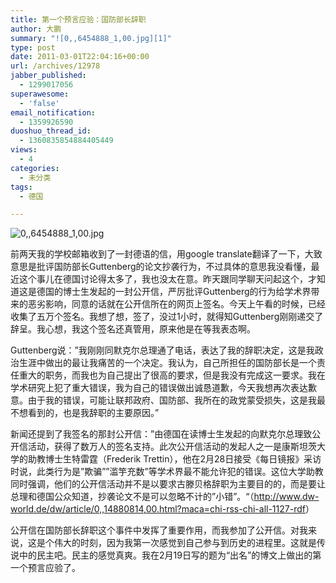 ```yaml
---
title: 第一个预言应验：国防部长辞职
author: 大鹏
summary: "![0,,6454888_1,00.jpg][1]"
type: post
date: 2011-03-01T22:04:16+00:00
url: /archives/12978
jabber_published:
  - 1299017056
superawesome:
  - 'false'
email_notification:
  - 1359926590
duoshuo_thread_id:
  - 1360835854884405449
views:
  - 4
categories:
  - 未分类
tags:
  - 德国

---
```

![0,,6454888_1,00.jpg][1]

前两天我的学校邮箱收到了一封德语的信，用google translate翻译了一下，大致意思是批评国防部长Guttenberg的论文抄袭行为，不过具体的意思我没看懂，最近这个事儿在德国讨论得太多了，我也没太在意。昨天跟同学聊天问起这个，才知道这是德国的博士生发起的一封公开信，严厉批评Guttenberg的行为给学术界带来的恶劣影响，同意的话就在公开信所在的网页上签名。今天上午看的时候，已经收集了五万个签名。我想了想，签了，没过1小时，就得知Guttenberg刚刚递交了辞呈。我心想，我这个签名还真管用，原来他是在等我表态啊。
  
Guttenberg说：&#8221;我刚刚同默克尔总理通了电话，表达了我的辞职决定，这是我政治生涯中做出的最让我痛苦的一个决定。我认为，自己所担任的国防部长是一个责任重大的职务，而我也为自己提出了很高的要求，但是我没有完成这一要求。我在学术研究上犯了重大错误，我为自己的错误做出诚恳道歉，今天我想再次表达歉意。由于我的错误，可能让联邦政府、国防部、我所在的政党蒙受损失，这是我最不想看到的，也是我辞职的主要原因。&#8221;
  
新闻还提到了我签名的那封公开信：”由德国在读博士生发起的向默克尔总理致公开信活动，获得了数万人的签名支持。此次公开信活动的发起人之一是康斯坦茨大学的助教博士生特雷霆（Frederik Trettin），他在2月28日接受《每日镜报》采访时说，此类行为是&#8221;欺骗&#8221;&#8221;滥竽充数&#8221;等学术界最不能允许犯的错误。这位大学助教同时强调，他们的公开信活动并不是以要求古滕贝格辞职为主要目的的，而是要让总理和德国公众知道，抄袭论文不是可以忽略不计的&#8221;小错&#8221;。“（<http://www.dw-world.de/dw/article/0,,14880814,00.html?maca=chi-rss-chi-all-1127-rdf>）
  
公开信在国防部长辞职这个事件中发挥了重要作用，而我参加了公开信。对我来说，这是个伟大的时刻，因为我第一次感觉到自己参与到历史的进程里。这就是传说中的民主吧。民主的感觉真爽。我在2月19日写的题为“出名”的博文上做出的第一个预言应验了。

 [1]: http://www.dw-world.de/image/0,,6454888_1,00.jpg "0,,6454888_1,00.jpg"
